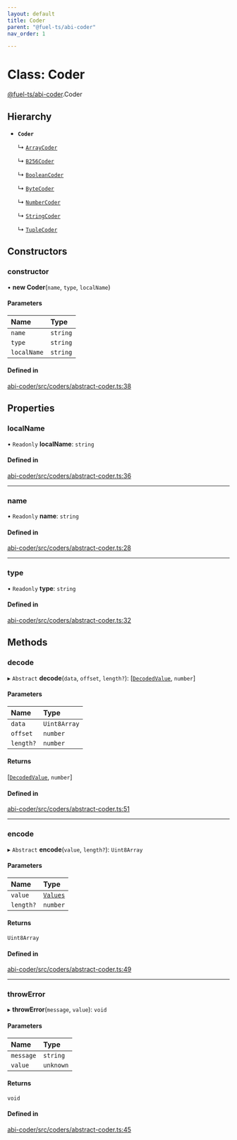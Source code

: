 ```yaml
---
layout: default
title: Coder
parent: "@fuel-ts/abi-coder"
nav_order: 1

---
```


# Class: Coder

[@fuel-ts/abi-coder](../index.md).Coder

## Hierarchy

- **`Coder`**

  ↳ [`ArrayCoder`](ArrayCoder.md)

  ↳ [`B256Coder`](B256Coder.md)

  ↳ [`BooleanCoder`](BooleanCoder.md)

  ↳ [`ByteCoder`](ByteCoder.md)

  ↳ [`NumberCoder`](NumberCoder.md)

  ↳ [`StringCoder`](StringCoder.md)

  ↳ [`TupleCoder`](TupleCoder.md)

## Constructors

### constructor

• **new Coder**(`name`, `type`, `localName`)

#### Parameters

| Name | Type |
| :------ | :------ |
| `name` | `string` |
| `type` | `string` |
| `localName` | `string` |

#### Defined in

[abi-coder/src/coders/abstract-coder.ts:38](https://github.com/FuelLabs/fuels-ts/blob/master/packages/abi-coder/src/coders/abstract-coder.ts#L38)

## Properties

### localName

• `Readonly` **localName**: `string`

#### Defined in

[abi-coder/src/coders/abstract-coder.ts:36](https://github.com/FuelLabs/fuels-ts/blob/master/packages/abi-coder/src/coders/abstract-coder.ts#L36)

___

### name

• `Readonly` **name**: `string`

#### Defined in

[abi-coder/src/coders/abstract-coder.ts:28](https://github.com/FuelLabs/fuels-ts/blob/master/packages/abi-coder/src/coders/abstract-coder.ts#L28)

___

### type

• `Readonly` **type**: `string`

#### Defined in

[abi-coder/src/coders/abstract-coder.ts:32](https://github.com/FuelLabs/fuels-ts/blob/master/packages/abi-coder/src/coders/abstract-coder.ts#L32)

## Methods

### decode

▸ `Abstract` **decode**(`data`, `offset`, `length?`): [[`DecodedValue`](../index.md#decodedvalue), `number`]

#### Parameters

| Name | Type |
| :------ | :------ |
| `data` | `Uint8Array` |
| `offset` | `number` |
| `length?` | `number` |

#### Returns

[[`DecodedValue`](../index.md#decodedvalue), `number`]

#### Defined in

[abi-coder/src/coders/abstract-coder.ts:51](https://github.com/FuelLabs/fuels-ts/blob/master/packages/abi-coder/src/coders/abstract-coder.ts#L51)

___

### encode

▸ `Abstract` **encode**(`value`, `length?`): `Uint8Array`

#### Parameters

| Name | Type |
| :------ | :------ |
| `value` | [`Values`](../index.md#values) |
| `length?` | `number` |

#### Returns

`Uint8Array`

#### Defined in

[abi-coder/src/coders/abstract-coder.ts:49](https://github.com/FuelLabs/fuels-ts/blob/master/packages/abi-coder/src/coders/abstract-coder.ts#L49)

___

### throwError

▸ **throwError**(`message`, `value`): `void`

#### Parameters

| Name | Type |
| :------ | :------ |
| `message` | `string` |
| `value` | `unknown` |

#### Returns

`void`

#### Defined in

[abi-coder/src/coders/abstract-coder.ts:45](https://github.com/FuelLabs/fuels-ts/blob/master/packages/abi-coder/src/coders/abstract-coder.ts#L45)
